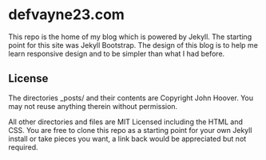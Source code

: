 # defvayne23.com

This repo is the home of my blog which is powered by Jekyll. The starting point for this site was Jekyll Bootstrap. The design of this blog is to help me learn responsive design and to be simpler than what I had before.

## License

The directories _posts/ and their contents are Copyright John Hoover. You may not reuse anything therein without permission.

All other directories and files are MIT Licensed including the HTML and CSS. You are free to clone this repo as a starting point for your own Jekyll install or take pieces you want, a link back would be appreciated but not required.
